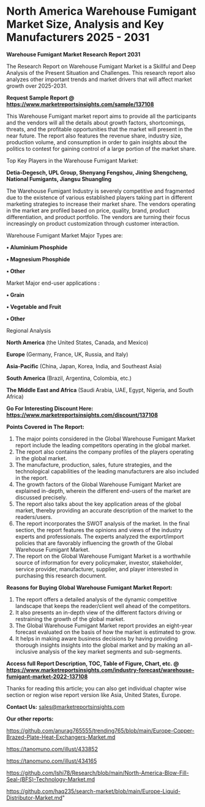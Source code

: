 # North America Warehouse Fumigant Market Size, Analysis and Key Manufacturers 2025 - 2031

<strong>Warehouse Fumigant Market Research Report 2031</strong>

The Research Report on Warehouse Fumigant Market is a Skillful and Deep Analysis of the Present Situation and Challenges. This research report also analyzes other important trends and market drivers that will affect market growth over 2025-2031.

<strong>Request Sample Report @ <a href=https://www.marketreportsinsights.com/sample/137108>https://www.marketreportsinsights.com/sample/137108</a></strong>

This Warehouse Fumigant market report aims to provide all the participants and the vendors will all the details about growth factors, shortcomings, threats, and the profitable opportunities that the market will present in the near future. The report also features the revenue share, industry size, production volume, and consumption in order to gain insights about the politics to contest for gaining control of a large portion of the market share.

Top Key Players in the Warehouse Fumigant Market:

<strong>Detia-Degesch, UPL Group, Shenyang Fengshou, Jining Shengcheng, National Fumigants, Jiangsu Shuangling</strong>

The Warehouse Fumigant Industry is severely competitive and fragmented due to the existence of various established players taking part in different marketing strategies to increase their market share. The vendors operating in the market are profiled based on price, quality, brand, product differentiation, and product portfolio. The vendors are turning their focus increasingly on product customization through customer interaction.

Warehouse Fumigant Market Major Types are:

<strong>• Aluminium Phosphide

• Magnesium Phosphide

• Other</strong>

Market Major end-user applications :

<strong>• Grain

• Vegetable and Fruit

• Other</strong>

Regional Analysis

</u><strong><b>North America</b></strong> (the United States, Canada, and Mexico)

<strong><b>Europe </b></strong>(Germany, France, UK, Russia, and Italy)

<strong><b>Asia-Pacific</b></strong> (China, Japan, Korea, India, and Southeast Asia)

<strong><b>South America</b></strong> (Brazil, Argentina, Colombia, etc.)

<strong><b>The Middle East and Africa</b></strong> (Saudi Arabia, UAE, Egypt, Nigeria, and South Africa)

<strong>Go For Interesting Discount Here: <a href=https://www.marketreportsinsights.com/discount/137108>https://www.marketreportsinsights.com/discount/137108</a></strong>

<strong>Points Covered in The Report:</strong>
<ol>
  <li>The major points considered in the Global Warehouse Fumigant Market report include the leading competitors operating in the global market.</li>
  <li>The report also contains the company profiles of the players operating in the global market.</li>
  <li>The manufacture, production, sales, future strategies, and the technological capabilities of the leading manufacturers are also included in the report.</li>
  <li>The growth factors of the Global Warehouse Fumigant Market are explained in-depth, wherein the different end-users of the market are discussed precisely.</li>
  <li>The report also talks about the key application areas of the global market, thereby providing an accurate description of the market to the readers/users.</li>
  <li>The report incorporates the SWOT analysis of the market. In the final section, the report features the opinions and views of the industry experts and professionals. The experts analyzed the export/import policies that are favorably influencing the growth of the Global Warehouse Fumigant Market.</li>
  <li>The report on the Global Warehouse Fumigant Market is a worthwhile source of information for every policymaker, investor, stakeholder, service provider, manufacturer, supplier, and player interested in purchasing this research document.</li>
</ol>
<strong>Reasons for Buying Global Warehouse Fumigant Market Report:</strong>

<ol>
  <li>The report offers a detailed analysis of the dynamic competitive landscape that keeps the reader/client well ahead of the competitors.</li>
  <li>It also presents an in-depth view of the different factors driving or restraining the growth of the global market.</li>
  <li>The Global Warehouse Fumigant Market report provides an eight-year forecast evaluated on the basis of how the market is estimated to grow.</li>
  <li>It helps in making aware business decisions by having providing thorough insights insights into the global market and by making an all-inclusive analysis of the key market segments and sub-segments.</li>
</ol>
<strong>Access full Report Description, TOC, Table of Figure, Chart, etc. @ <a href=https://www.marketreportsinsights.com/industry-forecast/warehouse-fumigant-market-2022-137108>https://www.marketreportsinsights.com/industry-forecast/warehouse-fumigant-market-2022-137108</a></strong>


Thanks for reading this article; you can also get individual chapter wise section or region wise report version like Asia, United States, Europe.

<strong>Contact Us:</strong>
sales@marketreportsinsights.com

<strong>Our other reports:</strong>

<a href=https://github.com/anurag765555/trending765/blob/main/Europe-Copper-Brazed-Plate-Heat-Exchangers-Market.md>https://github.com/anurag765555/trending765/blob/main/Europe-Copper-Brazed-Plate-Heat-Exchangers-Market.md</a>

<a href=https://tanomuno.com/illust/433852>https://tanomuno.com/illust/433852</a>

<a href=https://tanomuno.com/illust/434165>https://tanomuno.com/illust/434165</a>

<a href=https://github.com/Ishi78/Research/blob/main/North-America-Blow-Fill-Seal-(BFS)-Technology-Market.md>https://github.com/Ishi78/Research/blob/main/North-America-Blow-Fill-Seal-(BFS)-Technology-Market.md</a>

<a href=https://github.com/haq235/search-market/blob/main/Europe-Liquid-Distributor-Market.md>https://github.com/haq235/search-market/blob/main/Europe-Liquid-Distributor-Market.md</a>"

